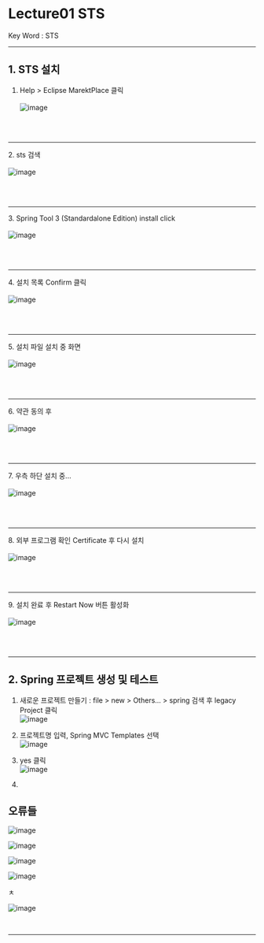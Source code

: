 # Lecture01 STS
Key Word : STS  

<hr/>

 ## 1. STS 설치
    
 1. Help > Eclipse MarektPlace 클릭   <br><br>
![image](https://user-images.githubusercontent.com/84966961/129849148-55c4c93b-28c2-4167-ba17-674970d9276f.png)

<br><br><hr>
 2. sts 검색   <br><br>
 ![image](https://user-images.githubusercontent.com/84966961/129849186-b1461ce9-b07b-43bd-ad3f-0122ac34bd67.png)

<br><br><hr>
 3. Spring Tool 3 (Standardalone Edition) install click     <br><br>
 ![image](https://user-images.githubusercontent.com/84966961/129849377-8884cde4-a2a3-4404-b239-dc14a5500d61.png)

<br><br><hr>
 4. 설치 목록 Confirm 클릭   <br><br>
 ![image](https://user-images.githubusercontent.com/84966961/129849410-3132c67b-c603-46fa-8d91-3df364cb9e7a.png)

<br><br><hr>
 5. 설치 파일 설치 중 화면   <br><br>
![image](https://user-images.githubusercontent.com/84966961/129849500-32c076cf-5c55-4cfc-aaeb-4923dc4b4731.png)

<br><br><hr>
 6. 약관 동의 후    <br><br>
![image](https://user-images.githubusercontent.com/84966961/129849625-0e0878cd-fa3c-4b0d-98e3-3e74604e919b.png)

<br><br><hr>
 7. 우측 하단 설치 중...   <br><br>
![image](https://user-images.githubusercontent.com/84966961/129849730-e020928d-e8ac-4dc0-8ab9-c5a78c331b31.png)

<br><br><hr>
 8. 외부 프로그램 확인 Certificate 후 다시 설치   <br><br>
![image](https://user-images.githubusercontent.com/84966961/129850075-de9f4ebd-0041-4d3f-9cf8-16c645163457.png)

<br><br><hr>
 9. 설치 완료 후 Restart Now 버튼 활성화    <br><br>
 ![image](https://user-images.githubusercontent.com/84966961/129850195-ab6922f6-19b2-4416-958e-3183b0f89ae7.png)

<br><br><hr>

 ## 2. Spring 프로젝트 생성 및 테스트
    
 1. 새로운 프로젝트 만들기 : file > new > Others... > spring 검색 후 legacy Project 클릭  
![image](https://user-images.githubusercontent.com/84966961/129851734-65be5070-df4a-46b0-90a5-6c0fd4e7fb13.png)

 2. 프로젝트명 입력, Spring MVC Templates 선택    
 ![image](https://user-images.githubusercontent.com/84966961/129851999-4d96384b-6336-402a-b5c7-39c4e50646e1.png)

 3. yes 클릭   
![image](https://user-images.githubusercontent.com/84966961/129852228-5ca85c94-1d22-4aa0-93d0-bdc5a24cee57.png)

 4. 



## 오류들

![image](https://user-images.githubusercontent.com/84966961/129859527-f40171d6-4471-4ea6-b1dd-3c627803880f.png)


![image](https://user-images.githubusercontent.com/84966961/129858730-74b8fac1-5dd0-4dc7-a0f8-d5d7ec0df50f.png)


![image](https://user-images.githubusercontent.com/84966961/129858754-8dc09d75-49c2-400c-9906-45319d717b30.png)

![image](https://user-images.githubusercontent.com/84966961/129858823-7c7bc277-2615-456a-86f1-38e238a26701.png)

ㅊ

![image](https://user-images.githubusercontent.com/84966961/129859671-0c352172-f267-472b-b2a4-7f0ed8eb721c.png)















<br/>
<hr/>













































